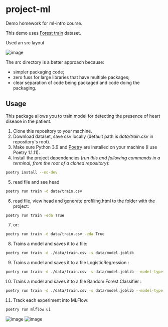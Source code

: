 # project-ml

Demo homework for ml-intro course.

This demo uses [Forest train](https://www.kaggle.com/competitions/forest-cover-type-prediction) dataset.

Used an src layout


![image](https://user-images.githubusercontent.com/55091681/167725817-b4d0be8e-7137-4e49-8806-fd8e3c934020.png)


The src directory is a better approach because:

  - simpler packaging code;
  - zero fuss for large libraries that have multiple packages;
  - clear separation of code being packaged and code doing the packaging.


## Usage
This package allows you to train model for detecting the presence of heart disease in the patient.
1. Clone this repository to your machine.
2. Download  dataset, save csv locally (default path is *data/train.csv* in repository's root).
3. Make sure Python 3.9 and [Poetry](https://python-poetry.org/docs/) are installed on your machine (I use Poetry 1.1.11).
4. Install the project dependencies (*run this and following commands in a terminal, from the root of a cloned repository*):
```sh
poetry install --no-dev
```
5. read  file and see head
```sh
poetry run train -d data/train.csv
```
6. read file, view head and generate profiling.html to the folder with the project:
```sh
poetry run train -eda True
```
7. or:
```sh
poetry run train -d data/train.csv -eda True
```
8. Trains a model and saves it to a file:

```sh
poetry run train -d ./data/train.csv -s data/model.joblib
```
9. Trains a model and saves it to a file LogisticRegression :
```sh
poetry run train -d ./data/train.csv -s data/model.joblib --model-type True
```
10. Trains a model and saves it to a file Random Forest Classifier :
```sh
poetry run train -d ./data/train.csv -s data/model.joblib --model-type False
```

11. Track each experiment into MLFlow:
```sh
poetry run mlflow ui
```
 ![image](https://user-images.githubusercontent.com/55091681/168618437-cfe5c53c-b27f-489d-b72f-1ec455eece7f.png)
 ![image](https://user-images.githubusercontent.com/55091681/168633641-ce5e4c50-43f3-4a4b-bf00-5e95a149784d.png)

 


